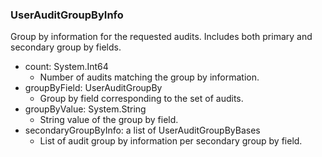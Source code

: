 ### UserAuditGroupByInfo
Group by information for the requested audits. Includes both primary and secondary group by fields.

- count: System.Int64
  - Number of audits matching the group by information.
- groupByField: UserAuditGroupBy
  - Group by field corresponding to the set of audits.
- groupByValue: System.String
  - String value of the group by field.
- secondaryGroupByInfo: a list of UserAuditGroupByBases
  - List of audit group by information per secondary group by field.
